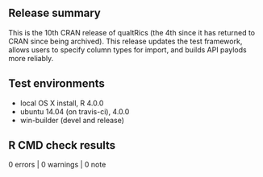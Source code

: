 ## Release summary

This is the 10th CRAN release of qualtRics (the 4th since it has returned to CRAN since being archived). This release updates the test framework, allows users to specify column types for import, and builds API paylods more reliably.

## Test environments
* local OS X install, R 4.0.0
* ubuntu 14.04 (on travis-ci), 4.0.0
* win-builder (devel and release)

## R CMD check results

0 errors | 0 warnings | 0 note
